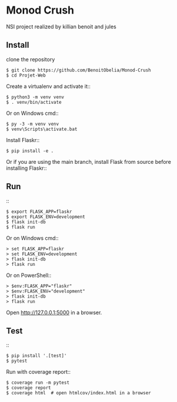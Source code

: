 Monod Crush
======

NSI project realized by killian benoit and jules

Install
-------
clone the repository


    $ git clone https://github.com/BenoitObelia/Monod-Crush
    $ cd Projet-Web

Create a virtualenv and activate it::

    $ python3 -m venv venv
    $ . venv/bin/activate

Or on Windows cmd::

    $ py -3 -m venv venv
    $ venv\Scripts\activate.bat

Install Flaskr::

    $ pip install -e .

Or if you are using the main branch, install Flask from source before
installing Flaskr::

Run
---

::

    $ export FLASK_APP=flaskr
    $ export FLASK_ENV=development
    $ flask init-db
    $ flask run

Or on Windows cmd::

    > set FLASK_APP=flaskr
    > set FLASK_ENV=development
    > flask init-db
    > flask run

Or on PowerShell::

    > $env:FLASK_APP="flaskr"
    > $env:FLASK_ENV="development"
    > flask init-db
    > flask run

Open http://127.0.0.1:5000 in a browser.


Test
----

::

    $ pip install '.[test]'
    $ pytest

Run with coverage report::

    $ coverage run -m pytest
    $ coverage report
    $ coverage html  # open htmlcov/index.html in a browser
